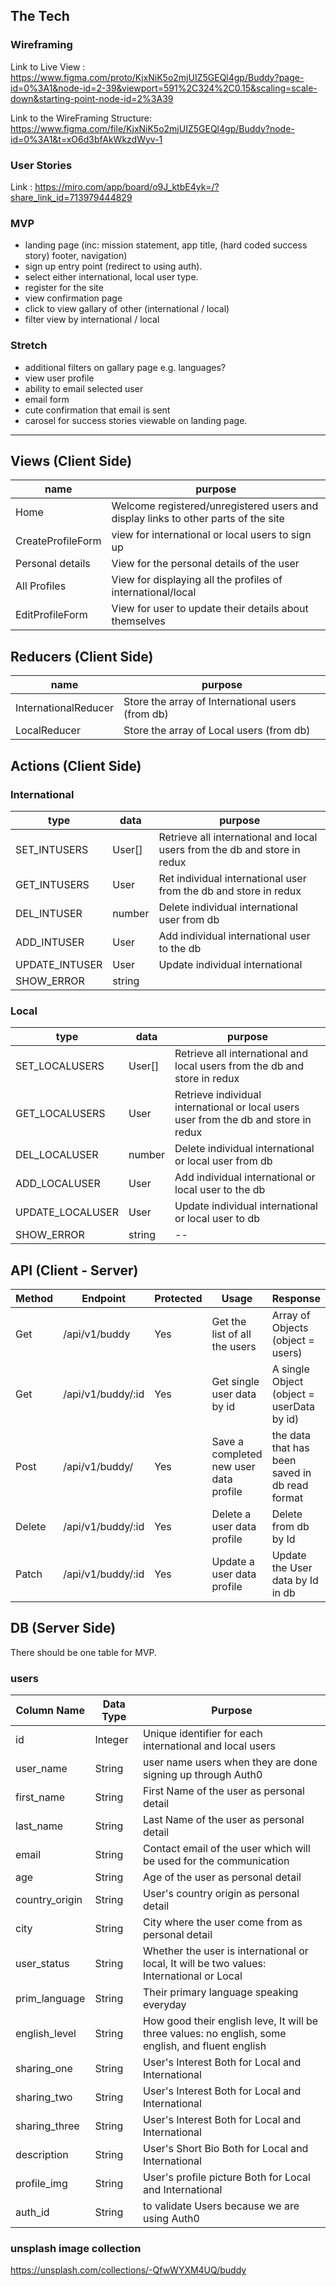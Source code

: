 

## The Tech 


### Wireframing
Link to Live View : https://www.figma.com/proto/KjxNiK5o2mjUIZ5GEQl4gp/Buddy?page-id=0%3A1&node-id=2-39&viewport=591%2C324%2C0.15&scaling=scale-down&starting-point-node-id=2%3A39

Link to the WireFraming Structure: https://www.figma.com/file/KjxNiK5o2mjUIZ5GEQl4gp/Buddy?node-id=0%3A1&t=xO6d3bfAkWkzdWyv-1


### User Stories 
Link : https://miro.com/app/board/o9J_ktbE4yk=/?share_link_id=713979444829

### MVP
- landing page (inc: mission statement, app title, (hard coded success story) footer, navigation)
- sign up entry point (redirect to using auth). 
- select either international, local user type.
- register for the site
- view confirmation page
- click to view gallary of other (international / local)
- filter view by international / local
 

### Stretch
- additional filters on gallary page e.g. languages?
- view user profile
- ability to email selected user
- email form 
- cute confirmation that email is sent
- carosel for success stories viewable on landing page. 

-------

## Views (Client Side)
| name | purpose |
| --- | --- |
| Home| Welcome registered/unregistered users and display links to other parts of the site |
| CreateProfileForm | view for international or local users to sign up |
| Personal details | View for the personal details of the user |
| All Profiles | View for displaying all the profiles of international/local |
| EditProfileForm | View for user to update their details about themselves |


## Reducers (Client Side)
| name | purpose |
| --- | --- |
| InternationalReducer | Store the array of International users (from db) |
| LocalReducer | Store the array of Local users (from db) |

## Actions (Client Side)

### International 
| type | data | purpose |
| --- | --- | --- |
| SET_INTUSERS | User[] | Retrieve all international and local users from the db and store in redux |
| GET_INTUSERS | User | Ret individual international user from the db and store in redux |
| DEL_INTUSER| number | Delete individual international user from db |
| ADD_INTUSER | User | Add individual international user to the db  |
| UPDATE_INTUSER | User | Update individual international |
| SHOW_ERROR | string | |

### Local 
| type | data | purpose |
| --- | --- | --- |
| SET_LOCALUSERS | User[] | Retrieve all international and local users from the db and store in redux |
| GET_LOCALUSERS | User | Retrieve individual international or local users user from the db and store in redux |
| DEL_LOCALUSER| number | Delete individual international or local user from db |
| ADD_LOCALUSER | User | Add individual international or local user to the db |
| UPDATE_LOCALUSER | User | Update individual international or local user to db  |
| SHOW_ERROR | string | -- | 



## API (Client - Server)

| Method | Endpoint | Protected | Usage | Response |
| --- | --- | --- | --- | --- |
| Get | /api/v1/buddy | Yes | Get the list of all the users | Array of Objects (object = users) |
| Get | /api/v1/buddy/:id | Yes | Get single user data by id | A single Object (object = userData by id) |
| Post | /api/v1/buddy/ | Yes | Save a completed new user data profile| the data that has been saved in db read format |
| Delete | /api/v1/buddy/:id | Yes | Delete a user data profile| Delete from db by Id |
| Patch | /api/v1/buddy/:id | Yes | Update a user data profile | Update the User data by Id in db|



## DB (Server Side) 
  There should be one table for MVP.
  
### users
  | Column Name | Data Type | Purpose |
  | --- | --- | --- |
  | id | Integer | Unique identifier for each international and local users|
  | user_name | String | user name users when they are done signing up through Auth0|
  | first_name | String | First Name of the user as personal detail |
  | last_name | String | Last Name of the user as personal detail  |
  | email | String | Contact email of the user which will be used for the communication|
  | age | String | Age of the user as personal detail |
  | country_origin | String | User's country origin as personal detail |
  | city | String | City where the user come from as personal detail |
  | user_status | String | Whether the user is international or local, It will be two values: International or Local |
  | prim_language | String | Their primary language speaking everyday|
  | english_level | String | How good their english leve, It will be three values: no english, some english, and fluent english |
  | sharing_one | String | User's Interest Both for Local and International |
  | sharing_two | String | User's Interest Both for Local and International  |
  | sharing_three | String | User's Interest Both for Local and International |
  | description | String | User's Short Bio Both for Local and International |
  | profile_img | String | User's profile picture Both for Local and International |
  | auth_id | String | to validate Users because we are using Auth0|
  
  


### unsplash image collection
https://unsplash.com/collections/-QfwWYXM4UQ/buddy





